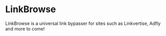 # LinkBrowse
LinkBrowse is a universal link bypasser for sites such as Linkvertise, Adfly and more to come!
